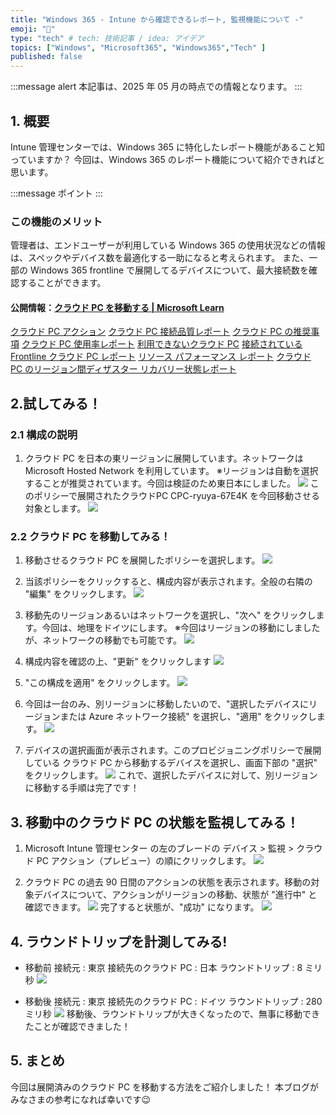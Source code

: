 ```yaml
---
title: "Windows 365 - Intune から確認できるレポート, 監視機能について -"
emoji: "🚁"
type: "tech" # tech: 技術記事 / idea: アイデア
topics: ["Windows", "Microsoft365", "Windows365","Tech" ]
published: false
---
```


:::message alert
本記事は、2025 年 05 月の時点での情報となります。
:::

## 1. 概要
Intune 管理センターでは、Windows 365 に特化したレポート機能があること知っていますか？
今回は、Windows 365 のレポート機能について紹介できればと思います。

:::message
ポイント 
:::

### この機能のメリット
管理者は、エンドユーザーが利用している Windows 365 の使用状況などの情報は、スペックやデバイス数を最適化する一助になると考えられます。
また、一部の Windows 365 frontline で展開してるデバイスについて、最大接続数を確認することができます。

#### 公開情報：[クラウド PC を移動する | Microsoft Learn ](https://learn.microsoft.com/ja-jp/windows-365/enterprise/move-cloud-pc)
[クラウド PC アクション](https://learn.microsoft.com/ja-jp/windows-365/enterprise/report-cloud-pc-actions)
[クラウド PC 接続品質レポート](https://learn.microsoft.com/ja-jp/windows-365/enterprise/report-cloud-pc-connection-quality)
[クラウド PC の推奨事項](https://learn.microsoft.com/ja-jp/windows-365/enterprise/report-cloud-pcs-not-available)
[クラウド PC 使用率レポート](https://learn.microsoft.com/ja-jp/windows-365/enterprise/report-cloud-pcs-not-available)
[利用できないクラウド PC](https://learn.microsoft.com/ja-jp/windows-365/enterprise/report-cloud-pcs-not-available)
[接続されている Frontline クラウド PC レポート](https://learn.microsoft.com/ja-jp/windows-365/enterprise/report-connected-frontline-cloud-pcs)
[リソース パフォーマンス レポート](https://learn.microsoft.com/ja-jp/windows-365/enterprise/report-resource-performance)
[クラウド PC のリージョン間ディザスター リカバリー状態レポート](https://learn.microsoft.com/ja-jp/windows-365/enterprise/cross-region-disaster-recovery-report)

## 2.試してみる！ 

### 2.1 構成の説明
1. クラウド PC を日本の東リージョンに展開しています。ネットワークは Microsoft Hosted Network を利用しています。
※リージョンは自動を選択することが推奨されています。今回は検証のため東日本にしました。
![](https://storage.googleapis.com/zenn-user-upload/c674c31754d6-20250520.png)
このポリシーで展開されたクラウドPC CPC-ryuya-67E4K を今回移動させる対象とします。
![](https://storage.googleapis.com/zenn-user-upload/a0dbb159b327-20250520.png)




### 2.2 クラウド PC を移動してみる！

1. 移動させるクラウド PC を展開したポリシーを選択します。
![](https://storage.googleapis.com/zenn-user-upload/b6bcfa264212-20250520.png)

2. 当該ポリシーをクリックすると、構成内容が表示されます。全般の右隣の "編集" をクリックします。
![](https://storage.googleapis.com/zenn-user-upload/0d81ba995a1e-20250520.png)


3. 移動先のリージョンあるいはネットワークを選択し、"次へ" をクリックします。今回は、地理をドイツにします。
※今回はリージョンの移動にしましたが、ネットワークの移動でも可能です。
![](https://storage.googleapis.com/zenn-user-upload/7ffae5d40d92-20250520.png)


4. 構成内容を確認の上、"更新" をクリックします
![](https://storage.googleapis.com/zenn-user-upload/5be94379ccf0-20250520.png)


5. "この構成を適用" をクリックします。
![](https://storage.googleapis.com/zenn-user-upload/2c9f828d8173-20250520.png)

6. 今回は一台のみ、別リージョンに移動したいので、"選択したデバイスにリージョンまたは Azure ネットワーク接続" を選択し、"適用" をクリックします。
![](https://storage.googleapis.com/zenn-user-upload/8d88e22bbe47-20250520.png)


7. デバイスの選択画面が表示されます。このプロビジョニングポリシーで展開している クラウド PC から移動するデバイスを選択し、画面下部の "選択" をクリックします。
![](https://storage.googleapis.com/zenn-user-upload/151146583cb9-20250520.png)
これで、選択したデバイスに対して、別リージョンに移動する手順は完了です！


## 3. 移動中のクラウド PC の状態を監視してみる！
1. Microsoft Intune 管理センター の左のブレードの デバイス > 監視 > クラウド PC アクション（プレビュー）の順にクリックします。
![](https://storage.googleapis.com/zenn-user-upload/8aee55451c73-20250520.png)


2. クラウド PC の過去 90 日間のアクションの状態を表示されます。移動の対象デバイスについて、アクションがリージョンの移動、状態が "進行中" と確認できます。
![](https://storage.googleapis.com/zenn-user-upload/945b10640b0f-20250520.png)
完了すると状態が、"成功" になります。
![](https://storage.googleapis.com/zenn-user-upload/ef4853d4ec90-20250520.png)


## 4. ラウンドトリップを計測してみる!

- 移動前
接続元 : 東京
接続先のクラウド PC : 日本
ラウンドトリップ : 8 ミリ秒
![](https://storage.googleapis.com/zenn-user-upload/ade62bbc2088-20250520.png)

- 移動後
接続元 : 東京
接続先のクラウド PC : ドイツ
ラウンドトリップ : 280 ミリ秒
![](https://storage.googleapis.com/zenn-user-upload/8ebd35208a64-20250520.png)
移動後、ラウンドトリップが大きくなったので、無事に移動できたことが確認できました！


## 5. まとめ
今回は展開済みのクラウド PC を移動する方法をご紹介しました！
本ブログがみなさまの参考になれば幸いです😉








